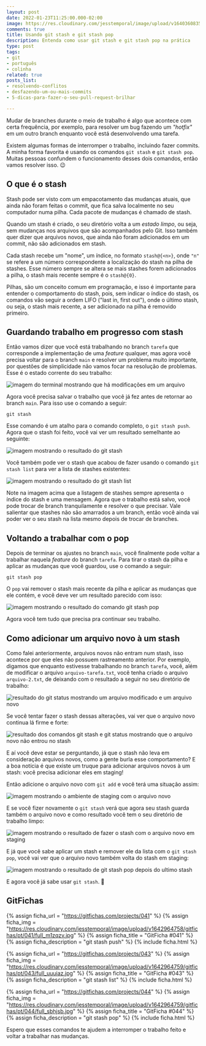 ```yaml
---
layout: post
date: 2022-01-23T11:25:00.000-02:00
image: https://res.cloudinary.com/jesstemporal/image/upload/v1640360835/covers/colinha_igmf4s.png
comments: true
title: Usando git stash e git stash pop
description: Entenda como usar git stash e git stash pop na prática
type: post
tags:
- git
- português
- colinha
related: true
posts_list:
- resolvendo-conflitos
- desfazendo-um-ou-mais-commits
- 5-dicas-para-fazer-o-seu-pull-request-brilhar

---
```

Mudar de branches durante o meio de trabalho é algo que acontece com certa frequência, por exemplo, para resolver um bug fazendo um _"hotfix"_ em um outro branch enquanto você está desenvolvendo uma tarefa.

Existem algumas formas de interromper o trabalho, incluindo fazer commits. A minha forma favorita é usando os comandos `git stash` e `git stash pop`. Muitas pessoas confundem o funcionamento desses dois comandos, então vamos resolver isso. 😉

## O que é o stash

Stash pode ser visto com um empacotamento das mudanças atuais, que ainda não foram feitas o commit, que fica salva localmente no seu computador numa pilha. Cada pacote de mudanças é chamado de stash.

Quando um stash é criado, o seu diretório volta a um _estado limpo_, ou seja, sem mudanças nos arquivos que são acompanhados pelo Git. Isso também quer dizer que arquivos novos, que ainda não foram adicionados em um commit, não são adicionados em stash.

Cada stash recebe um "nome", um índice, no formato `stash@{<n>}`, onde `"n"` se refere a um número correspondente a localização do stash na pilha de stashes. Esse número sempre se altera se mais stashes forem adicionados a pilha, o stash mais recente sempre é o `stash@{0}`.

Pilhas, são um conceito comum em programação, e isso é importante para entender o comportamento do stash, pois, sem indicar o índice do stash, os comandos vão seguir a ordem LIFO ("last in, first out"), onde o último stash, ou seja, o stash mais recente, a ser adicionado na pilha é removido primeiro.

## Guardando trabalho em progresso com stash

Então vamos dizer que você está trabalhando no branch `tarefa` que corresponde a implementação de uma _feature_ qualquer, mas agora você precisa voltar para o branch `main` e resolver um problema muito importante, por questões de simplicidade não vamos focar na resolução de problemas. Esse é o estado corrente do seu trabalho:

![imagem do terminal mostrando que há modificações em um arquivo](https://res.cloudinary.com/jesstemporal/image/upload/v1642978865/git-stash/git-status-trabalho-em-adamento_xueuh5.png)

Agora você precisa salvar o trabalho que você já fez antes de retornar ao branch `main`. Para isso use o comando a seguir:

```console
git stash
```

Esse comando é um atalho para o comando completo, o `git stash push`. Agora que o stash foi feito, você vai ver um resultado semelhante ao seguinte:

![imagem mostrando o resultado do git stash](https://res.cloudinary.com/jesstemporal/image/upload/v1642978866/git-stash/resultado-comando-git-stash_p1e7cy.png)

Você também pode ver o stash que acabou de fazer usando o comando `git stash list` para ver a lista de stashes existentes:

![imagem mostrando o resultado do git stash list](https://res.cloudinary.com/jesstemporal/image/upload/v1642978866/git-stash/resultado-comando-git-stash-list_l1we2r.png)

Note na imagem acima que a listagem de stashes sempre apresenta o índice do stash e uma mensagem. Agora que o trabalho está salvo, você pode trocar de branch tranquilamente e resolver o que precisar. Vale salientar que stashes não são amarrados a um branch, então você ainda vai poder ver o seu stash na lista mesmo depois de trocar de branches.

## Voltando a trabalhar com o pop

Depois de terminar os ajustes no branch `main`, você finalmente pode voltar a trabalhar naquela _feature_ do branch `tarefa`. Para tirar o stash da pilha e aplicar as mudanças que você guardou, use o comando a seguir:

```console
git stash pop
```

O `pop` vai remover o stash mais recente da pilha e aplicar as mudanças que ele contém, e você deve ver um resultado parecido com isso:

![imagem mostrando o resultado do comando git stash pop](https://res.cloudinary.com/jesstemporal/image/upload/v1642978866/git-stash/resutlado-comando-git-stash-pop_x2jzwj.png)

Agora você tem tudo que precisa pra continuar seu trabalho.

## Como adicionar um arquivo novo à um stash

Como falei anteriormente, arquivos novos não entram num stash, isso acontece por que eles não possuem rastreamento anterior. Por exemplo, digamos que enquanto estivesse trabalhando no branch `tarefa`, você, além de modificar o arquivo `arquivo-tarefa.txt`, você tenha criado o arquivo `arquivo-2.txt`, de deixando com o resultado a seguir no seu diretório de trabalho:

![resultado do git status mostrando um arquivo modificado e um arquivo novo](https://res.cloudinary.com/jesstemporal/image/upload/v1642978866/git-stash/git-status-trabalho-em-adamento-arquivo-novo_sjrj2c.png)

Se você tentar fazer o stash dessas alterações, vai ver que o arquivo novo continua lá firme e forte:

![resultado dos comandos git stash e git status mostrando que o arquivo novo não entrou no stash](https://res.cloudinary.com/jesstemporal/image/upload/v1642978866/git-stash/git-stash-falha-adiocionar-arquivo-novo_fhd9yy.png)

E aí você deve estar se perguntando, já que o stash não leva em consideração arquivos novos, como a gente burla esse comportamento? E a boa notícia é que existe um truque para adicionar arquivos novos à um stash: você precisa adicionar eles em staging!

Então adicione o arquivo novo com `git add` e você terá uma situação assim:

![imagem mostrando o ambiente de staging com o arquivo novo](https://res.cloudinary.com/jesstemporal/image/upload/v1642979696/git-stash/resultado-adicionar-o-arquivo-novo-em-staging_v5mpo3.png)

E se você fizer novamente o `git stash` verá que agora seu stash guarda também o arquivo novo e como resultado você tem o seu diretório de trabalho limpo:

![imagem mostrando o resultado de fazer o stash com o arquivo novo em staging](https://res.cloudinary.com/jesstemporal/image/upload/v1642979695/git-stash/resultado-stash-salvando-tambem-o-arquivo-novo_rigmpz.png)

E já que você sabe aplicar um stash e remover ele da lista com o `git stash pop`, você vai ver que o arquivo novo também volta do stash em staging:

![imagem mostrando o resultado de git stash pop depois do ultimo stash](https://res.cloudinary.com/jesstemporal/image/upload/v1642980009/git-stash/resultado-git-stash-pop-com-arquivo-novo-em-staging_utlsqy.png)

E agora você já sabe usar `git stash`. 🎉

## GitFichas

{% assign ficha_url = "https://gitfichas.com/projects/041" %}
{% assign ficha_img = "https://res.cloudinary.com/jesstemporal/image/upload/v1642964758/gitfichas/pt/041/full_m1zqzv.jpg" %}
{% assign ficha_title = "GitFicha #041" %}
{% assign ficha_description = "git stash push" %}
{% include ficha.html %}

{% assign ficha_url = "https://gitfichas.com/projects/043" %}
{% assign ficha_img = "https://res.cloudinary.com/jesstemporal/image/upload/v1642964759/gitfichas/pt/043/full_uuuiaz.jpg" %}
{% assign ficha_title = "GitFicha #043" %}
{% assign ficha_description = "git stash list" %}
{% include ficha.html %}

{% assign ficha_url = "https://gitfichas.com/projects/044" %}
{% assign ficha_img = "https://res.cloudinary.com/jesstemporal/image/upload/v1642964759/gitfichas/pt/044/full_sbhjsb.jpg" %}
{% assign ficha_title = "GitFicha #044" %}
{% assign ficha_description = "git stash pop" %}
{% include ficha.html %}

Espero que esses comandos te ajudem a interromper o trabalho feito e voltar a trabalhar nas mudanças.
